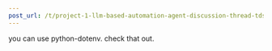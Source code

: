 ```yaml
---
post_url: /t/project-1-llm-based-automation-agent-discussion-thread-tds-jan-2025/164277/453
---
```

you can use python-dotenv. check that out.